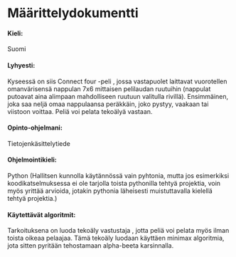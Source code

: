 # Määrittelydokumentti

#### Kieli: 
Suomi

#### Lyhyesti:
Kyseessä on siis Connect four -peli , jossa vastapuolet laittavat vuorotellen omanvärisensä nappulan 7x6 mittaisen pelilaudan ruutuihin (nappulat putoavat 
aina alimpaan mahdolliseen ruutuun valitulla rivillä). Ensimmäinen, joka saa neljä omaa nappulaansa peräkkäin, joko pystyy, vaakaan tai viistoon voittaa. Peliä voi pelata tekoälyä vastaan. 

#### Opinto-ohjelmani:
Tietojenkäsittelytiede

#### Ohjelmointikieli:
Python 
(Hallitsen kunnolla käytännössä vain pyhtonia, mutta jos esimerkiksi koodikatselmuksessa ei ole tarjolla toista pythonilla tehtyä projektia, voin myös yrittää
arvioida, jotakin pythonia läheisesti muistuttavalla kielellä tehtyä projektia.)

#### Käytettävät algoritmit:
Tarkoituksena on luoda tekoäly vastustaja , jotta peliä voi pelata myös ilman toista oikeaa pelaajaa. Tämä tekoäly luodaan käyttäen minimax algoritmia, jota 
sitten pyritään tehostamaan alpha-beeta karsinnalla.
